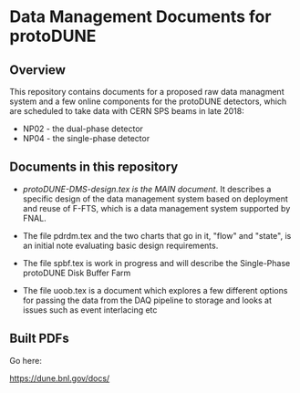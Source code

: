 # Data Management Documents for protoDUNE
## Overview
This repository contains documents for a proposed raw data managment system and a few online components for the protoDUNE detectors, which are scheduled to take data with CERN SPS beams in late 2018:

* NP02 - the dual-phase detector
* NP04 - the single-phase detector

## Documents in this repository
* *protoDUNE-DMS-design.tex is the MAIN document*. It describes a specific design of the data management system based on deployment and reuse of F-FTS, which is a data management system supported by FNAL.
* The file pdrdm.tex and the two charts that go in it,
"flow" and "state", is an initial note evaluating basic design requirements.

* The file spbf.tex is work in progress and will describe the Single-Phase protoDUNE Disk Buffer Farm
* The file uoob.tex is a document which explores a few different options for passing the data from the DAQ pipeline to storage and looks at issues such as event interlacing etc

## Built PDFs

Go here:

https://dune.bnl.gov/docs/




